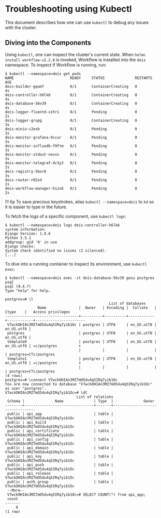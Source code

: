 # Troubleshooting using Kubectl

This document describes how one can use `kubectl` to debug any issues with the cluster.

## Diving into the Components

Using `kubectl`, one can inspect the cluster's current state. When `helmc install workflow-v2.2.0`
is invoked, Workflow is installed into the `deis` namespace. To inspect if Workflow is running,
run:

	$ kubectl --namespace=deis get pods
	NAME                          READY     STATUS              RESTARTS   AGE
	deis-builder-gqum7            0/1       ContainerCreating   0          4s
	deis-controller-h6lk6         0/1       ContainerCreating   0          4s
	deis-database-56v39           0/1       ContainerCreating   0          4s
	deis-logger-fluentd-xihr1     0/1       Pending             0          2s
	deis-logger-grupg             0/1       ContainerCreating   0          3s
	deis-minio-c2exb              0/1       Pending             0          3s
	deis-monitor-grafana-9ccur    0/1       Pending             0          3s
	deis-monitor-influxdb-f9ftm   0/1       Pending             0          3s
	deis-monitor-stdout-novxs     0/1       Pending             0          3s
	deis-monitor-telegraf-dc3y3   0/1       Pending             0          2s
	deis-registry-5bor6           0/1       Pending             0          3s
	deis-router-r02sd             0/1       Pending             0          2s
	deis-workflow-manager-hizv6   0/1       Pending             0          2s

!!! tip
	To save precious keystrokes, alias `kubectl --namespace=deis` to `kd` so it is easier to type
	in the future.

To fetch the logs of a specific component, use `kubectl logs`:

	$ kubectl --namespace=deis logs deis-controller-h6lk6
	system information:
	Django Version: 1.9.6
	Python 3.5.1
	addgroup: gid '0' in use
	Django checks:
	System check identified no issues (2 silenced).
	[...]

To dive into a running container to inspect its environment, use `kubectl exec`:

	$ kubectl --namespace=deis exec -it deis-database-56v39 gosu postgres psql
	psql (9.4.7)
	Type "help" for help.

	postgres=# \l
	                                                List of databases
	               Name               |  Owner   | Encoding |  Collate   |   Ctype    |   Access privileges
	----------------------------------+----------+----------+------------+------------+-----------------------
	 V7wckOHIAn3MZ7mO5du4q5IRq7yib1Oc | postgres | UTF8     | en_US.utf8 | en_US.utf8 |
	 postgres                         | postgres | UTF8     | en_US.utf8 | en_US.utf8 |
	 template0                        | postgres | UTF8     | en_US.utf8 | en_US.utf8 | =c/postgres          +
	                                  |          |          |            |            | postgres=CTc/postgres
	 template1                        | postgres | UTF8     | en_US.utf8 | en_US.utf8 | =c/postgres          +
	                                  |          |          |            |            | postgres=CTc/postgres
	(4 rows)
	postgres=# \connect V7wckOHIAn3MZ7mO5du4q5IRq7yib1Oc
	You are now connected to database "V7wckOHIAn3MZ7mO5du4q5IRq7yib1Oc" as user "postgres".
	V7wckOHIAn3MZ7mO5du4q5IRq7yib1Oc=# \dt
	                                 List of relations
	 Schema |              Name              | Type  |              Owner
	--------+--------------------------------+-------+----------------------------------
	 public | api_app                        | table | V7wckOHIAn3MZ7mO5du4q5IRq7yib1Oc
	 public | api_build                      | table | V7wckOHIAn3MZ7mO5du4q5IRq7yib1Oc
	 public | api_certificate                | table | V7wckOHIAn3MZ7mO5du4q5IRq7yib1Oc
	 public | api_config                     | table | V7wckOHIAn3MZ7mO5du4q5IRq7yib1Oc
	 public | api_domain                     | table | V7wckOHIAn3MZ7mO5du4q5IRq7yib1Oc
	 public | api_key                        | table | V7wckOHIAn3MZ7mO5du4q5IRq7yib1Oc
	 public | api_push                       | table | V7wckOHIAn3MZ7mO5du4q5IRq7yib1Oc
	 public | api_release                    | table | V7wckOHIAn3MZ7mO5du4q5IRq7yib1Oc
	 public | auth_group                     | table | V7wckOHIAn3MZ7mO5du4q5IRq7yib1Oc
	 --More--
	 V7wckOHIAn3MZ7mO5du4q5IRq7yib1Oc=# SELECT COUNT(*) from api_app;
	 count
	-------
	     0
	(1 row)
